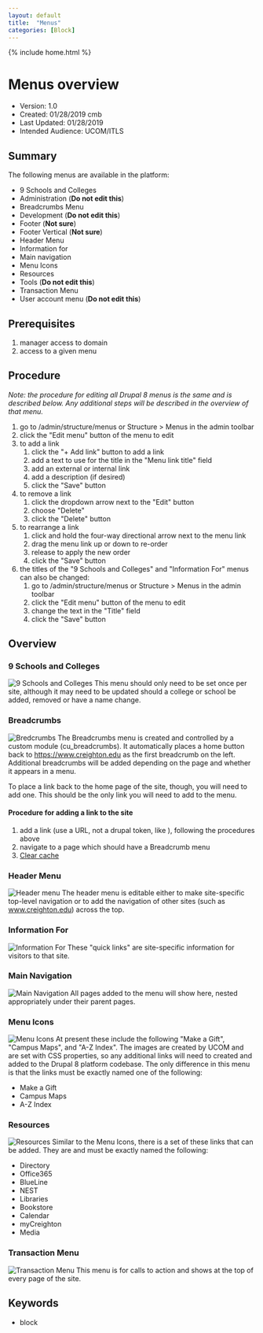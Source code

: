 ```yaml
---
layout: default
title:  "Menus"
categories: [Block] 
---
```

{% include home.html %}
# Menus overview
* Version: 1.0
* Created: 01/28/2019 cmb
* Last Updated: 01/28/2019
* Intended Audience: UCOM/ITLS

## Summary

The following menus are available in the platform:
* 9 Schools and Colleges
* Administration (**Do not edit this**)
* Breadcrumbs Menu 
* Development (**Do not edit this**)
* Footer (**Not sure**)
* Footer Vertical (**Not sure**)
* Header Menu
* Information for
* Main navigation
* Menu Icons 
* Resources
* Tools (**Do not edit this**)
* Transaction Menu
* User account menu (**Do not edit this**)

## Prerequisites

1. manager access to domain
2. access to a given menu

## Procedure

*Note: the procedure for editing all Drupal 8 menus is the same and is described below. Any additional steps will be described in the overview of that menu.*
1. go to /admin/structure/menus or Structure > Menus in the admin toolbar
2. click the "Edit menu" button of the menu to edit
3. to add a link
   1. click the "+ Add link" button to add a link
   2. add a text to use for the title in the "Menu link title" field
   3. add an external or internal link
   4. add a description (if desired)
   5. click the "Save" button
4. to remove a link
   1. click the dropdown arrow next to the "Edit" button
   2. choose "Delete"
   3. click the "Delete" button
5. to rearrange a link
   1. click and hold the four-way directional arrow next to the menu link
   2. drag the menu link up or down to re-order
   3. release to apply the new order
   4. click the "Save" button
6. the titles of the "9 Schools and Colleges" and "Information For" menus can also be changed:
   1. go to /admin/structure/menus or Structure > Menus in the admin toolbar
   2. click the "Edit menu" button of the menu to edit
   3. change the text in the "Title" field
   4. click the "Save" button

## Overview

### 9 Schools and Colleges
![9 Schools and Colleges](images/9_schools_and_colleges.png "Screenshot of 9 Schools and Colleges menu")
This menu should only need to be set once per site, although it may need to be updated should a college or school be added, removed or have a name change.

### Breadcrumbs
![Bredcrumbs](images/breadcrumbs.png "Screenshot of breadcrumbs on a Content Page")
The Breadcrumbs menu is created and controlled by a custom module (cu_breadcrumbs). It automatically places a home button back to https://www.creighton.edu as the first breadcrumb on the left. Additional breadcrumbs will be added depending on the page and whether it appears in a menu. 

To place a link back to the home page of the site, though, you will need to add one. This should be the only link you will need to add to the menu.

#### Procedure for adding a link to the site
1. add a link (use a URL, not a drupal token, like <front>), following the procedures above
2. navigate to a page which should have a Breadcrumb menu
3. [Clear cache](clear-cache.html)

### Header Menu
![Header menu](images/header_menu.png "Header menu")
The header menu is editable either to make site-specific top-level navigation or to add the navigation of other sites (such as www.creighton.edu) across the top. 

### Information For
![Information For](images/information_for.png "Information For")
These "quick links" are site-specific information for visitors to that site.

### Main Navigation
![Main Navigation](images/main_navigation.png "Main Navigation")
All pages added to the menu will show here, nested appropriately under their parent pages.

### Menu Icons
![Menu Icons](images/menu_icons.png "Menu Icons")
At present these include the following "Make a Gift", "Campus Maps", and "A-Z Index". The images are created by UCOM and are set with CSS properties, so any additional links will need to created and added to the Drupal 8 platform codebase. The only difference in this menu is that the links must be exactly named one of the following:
* Make a Gift
* Campus Maps
* A-Z Index

### Resources
![Resources](images/resources.png "Resources")
Similar to the Menu Icons, there is a set of these links that can be added. They are and must be exactly named the following:
* Directory
* Office365
* BlueLine
* NEST
* Libraries
* Bookstore
* Calendar
* myCreighton
* Media

### Transaction Menu
![Transaction Menu](images/transaction_menu.png "Transaction Menu")
This menu is for calls to action and shows at the top of every page of the site.


## Keywords

* block

